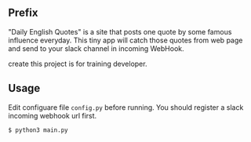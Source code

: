 ## Prefix
"Daily English Quotes" is a site that posts one quote by some famous influence everyday. This tiny app will catch those quotes from web page and send to your slack channel in incoming WebHook.

create this project is for training developer. 

## Usage

Edit configuare file `config.py` before running. You should register a slack incoming webhook url first.

```sh
$ python3 main.py
```
